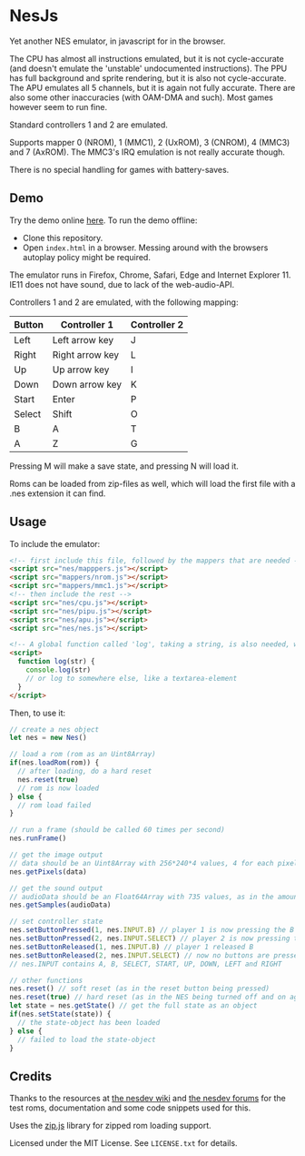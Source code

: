 # NesJs

Yet another NES emulator, in javascript for in the browser.

The CPU has almost all instructions emulated, but it is not cycle-accurate (and doesn't emulate the 'unstable' undocumented instructions).
The PPU has full background and sprite rendering, but it is also not cycle-accurate. The APU emulates all 5 channels, but it is again not fully accurate.
There are also some other inaccuracies (with OAM-DMA and such).
Most games however seem to run fine.

Standard controllers 1 and 2 are emulated.

Supports mapper 0 (NROM), 1 (MMC1), 2 (UxROM), 3 (CNROM), 4 (MMC3) and 7 (AxROM). The MMC3's IRQ emulation is not really accurate though.

There is no special handling for games with battery-saves.

## Demo

Try the demo online [here](https://elzo-d.github.io/NesJs/). To run the demo offline:
- Clone this repository.
- Open `index.html` in a browser. Messing around with the browsers autoplay policy might be required.

The emulator runs in Firefox, Chrome, Safari, Edge and Internet Explorer 11. IE11 does not have sound, due to lack of the web-audio-API.

Controllers 1 and 2 are emulated, with the following mapping:

| Button | Controller 1    | Controller 2 |
| ------ | --------------- | ------------ |
| Left   | Left arrow key  | J            |
| Right  | Right arrow key | L            |
| Up     | Up arrow key    | I            |
| Down   | Down arrow key  | K            |
| Start  | Enter           | P            |
| Select | Shift           | O            |
| B      | A               | T            |
| A      | Z               | G            |

Pressing M will make a save state, and pressing N will load it.

Roms can be loaded from zip-files as well, which will load the first file with a .nes extension it can find.

## Usage

To include the emulator:

```html
<!-- first include this file, followed by the mappers that are needed -->
<script src="nes/mapppers.js"></script>
<script src="mappers/nrom.js"></script>
<script src="mappers/mmc1.js"></script>
<!-- then include the rest -->
<script src="nes/cpu.js"></script>
<script src="nes/pipu.js"></script>
<script src="nes/apu.js"></script>
<script src="nes/nes.js"></script>

<!-- A global function called 'log', taking a string, is also needed, which gets called with status messages when loading roms, etc -->
<script>
  function log(str) {
    console.log(str)
    // or log to somewhere else, like a textarea-element
  }
</script>
```

Then, to use it:

```javascript
// create a nes object
let nes = new Nes()

// load a rom (rom as an Uint8Array)
if(nes.loadRom(rom)) {
  // after loading, do a hard reset
  nes.reset(true)
  // rom is now loaded
} else {
  // rom load failed
}

// run a frame (should be called 60 times per second)
nes.runFrame()

// get the image output
// data should be an Uint8Array with 256*240*4 values, 4 for each pixel (r, g, b, a), as in the data for a canvas-2d-context imageData object
nes.getPixels(data)

// get the sound output
// audioData should be an Float64Array with 735 values, as in the amount of samples per frame needed for 44.1 KHz (mono) audio
nes.getSamples(audioData)

// set controller state
nes.setButtonPressed(1, nes.INPUT.B) // player 1 is now pressing the B button
nes.setButtonPressed(2, nes.INPUT.SELECT) // player 2 is now pressing the select button
nes.setButtonReleased(1, nes.INPUT.B) // player 1 released B
nes.setButtonReleased(2, nes.INPUT.SELECT) // now no buttons are pressed anymore
// nes.INPUT contains A, B, SELECT, START, UP, DOWN, LEFT and RIGHT

// other functions
nes.reset() // soft reset (as in the reset button being pressed)
nes.reset(true) // hard reset (as in the NES being turned off and on again)
let state = nes.getState() // get the full state as an object
if(nes.setState(state)) {
  // the state-object has been loaded
} else {
  // failed to load the state-object
}
```

## Credits

Thanks to the resources at [the nesdev wiki](http://wiki.nesdev.com/w/index.php/Nesdev_Wiki) and [the nesdev forums](https://forums.nesdev.com) for the test roms, documentation and some code snippets used for this.

Uses the [zip.js](https://gildas-lormeau.github.io/zip.js/) library for zipped rom loading support.

Licensed under the MIT License. See `LICENSE.txt` for details.
